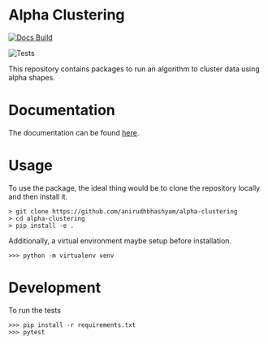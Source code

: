 # Alpha Clustering

[![Docs Build](https://readthedocs.org/projects/alpha-clustering/badge/?version=latest)](https://alpha-clustering.readthedocs.io/en/latest/?badge=latest)

![Tests](https://github.com/anirudhbhashyam/alpha-clustering/actions/workflows/tests.yaml/badge.svg)

This repository contains packages to run an algorithm to cluster data using alpha shapes.

# Documentation
The documentation can be found [here](https://alpha-clustering.readthedocs.io/en/latest/).


# Usage 
<!-- Clone the repository. -->
To use the package, the ideal thing would be to clone the repository locally and then install it.
```
> git clone https://github.com/anirudhbhashyam/alpha-clustering
> cd alpha-clustering
> pip install -e .
```

Additionally, a virtual environment maybe setup before installation. 
```
>>> python -m virtualenv venv
```

# Development
To run the tests
```
>>> pip install -r requirements.txt
>>> pytest
```
